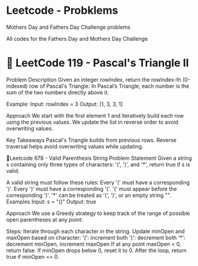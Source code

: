 # Leetcode - Probklems
Mothers Day and Fathers Day Challenge problems

All codes for the Fathers Day and Mothers Day Challenge
# 🚀 LeetCode 119 - Pascal's Triangle II
Problem Description
Given an integer rowIndex, return the rowIndex-th (0-indexed) row of Pascal's Triangle. In Pascal’s Triangle, each number is the sum of the two numbers directly above it.

Example:
Input: rowIndex = 3 Output: [1, 3, 3, 1]

Approach
We start with the first element 1 and iteratively build each row using the previous values.
We update the list in reverse order to avoid overwriting values.

Key Takeaways
Pascal's Triangle builds from previous rows. Reverse traversal helps avoid overwriting values while updating.

🚀Leetcode 678 - Valid Parenthesis String
Problem Statement
Given a string s containing only three types of characters: '(', ')', and '*', return true if s is valid.

A valid string must follow these rules:
Every '(' must have a corresponding ')'.
Every ')' must have a corresponding '('.
'(' must appear before the corresponding ')'.
'*' can be treated as '(', ')', or an empty string "".
Examples
Input: s = "()" Output: true

Approach
We use a Greedy strategy to keep track of the range of possible open parentheses at any point:

Steps:
Iterate through each character in the string.
Update minOpen and maxOpen based on character:
'(': increment both
')': decrement both
'*': decrement minOpen, increment maxOpen
If at any point maxOpen < 0, return false.
If minOpen drops below 0, reset it to 0.
After the loop, return true if minOpen == 0.
